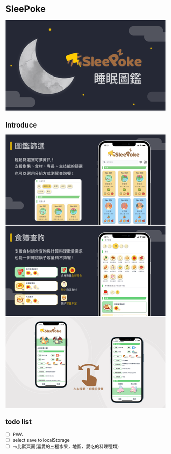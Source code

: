 # SleePoke

![](https://raw.githubusercontent.com/HuskyHsu/sleepoke/main/doc/_page_cover.png)

## Introduce

![](https://raw.githubusercontent.com/HuskyHsu/sleepoke/main/doc/_page_list_02.png)
![](https://raw.githubusercontent.com/HuskyHsu/sleepoke/main/doc/_page_meals_02.png)
![](https://raw.githubusercontent.com/HuskyHsu/sleepoke/main/doc/_page_detail.png)

## todo list

- [ ] PWA
- [ ] select save to localStorage
- [ ] 卡比獸頁面(喜愛的三種水果，地區，愛吃的料理種類)
